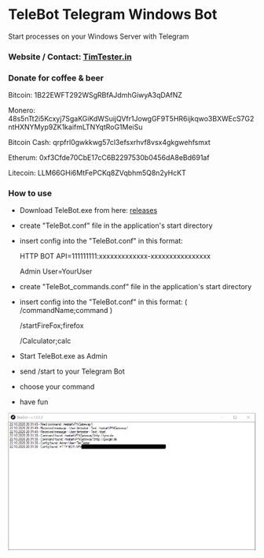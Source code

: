 # TeleBot Telegram Windows Bot


Start processes on your Windows Server with Telegram


### Website / Contact: [TimTester.in](https://timtester.in/)


### Donate for coffee & beer
Bitcoin: 1B22EWFT292WSgRBfAJdmhGiwyA3qDAfNZ

Monero: 48s5nTt2i5Kcxyj7SgaKGiKdWSuijQVfr1JowgGF9T5HR6ijkqwo3BXWEcS7G2ntHXNYMyp9ZK1kaifmLTNYqtRoG1MeiSu

Bitcoin Cash: qrpfrl0gwkkwg57cl3efsxrhvf8vsx4gkgwehfsmxt

Etherum: 0xf3Cfde70CbE17cC6B2297530b0456dA8eBd691af

Litecoin: LLM66GHi6MtFePCKq8ZVqbhm5Q8n2yHcKT





### How to use
- Download TeleBot.exe from here: [releases](https://github.com/timtester123/TeleBot/releases/)

- create "TeleBot.conf" file in the application's start directory

- insert config into the "TeleBot.conf" in this format:

	HTTP BOT API=111111111:xxxxxxxxxxxxx-xxxxxxxxxxxxxxxx
	
	Admin User=YourUser
	
- create "TeleBot_commands.conf" file in the application's start directory

- insert config into the "TeleBot.conf" in this format: ( /commandName;command )

	/startFireFox;firefox
	
	/Calculator;calc
	
- Start TeleBot.exe as Admin

- send /start to your Telegram Bot

- choose your command

- have fun



![ScreenShot](https://github.com/timtester123/TeleBot/blob/master/Screenshot.PNG?raw=true)



